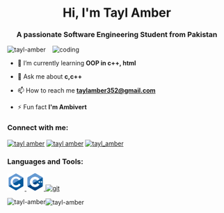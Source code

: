 <h1 align="center">Hi, I'm Tayl Amber</h1>
<h3 align="center">A passionate Software Engineering Student from Pakistan</h3>
 
 <img align="right" alt="coding" width="400" src="https://encrypted-tbn0.gstatic.com/images?q=tbn:ANd9GcTz49pzG7CLExHaaewN5QE9HJHvxJGAlW2ZMw&usqp=CAU"/></p>

<p align="left"> <img src="https://komarev.com/ghpvc/?username=tayl-amber&label=Profile%20views&color=0e75b6&style=flat" alt="tayl-amber" /> </p>

- 🌱 I’m currently learning **OOP in c++, html**

- 💬 Ask me about **c,c++**

- 📫 How to reach me **taylamber352@gmail.com**

- ⚡ Fun fact **I'm Ambivert**

<h3 align="left">Connect with me:</h3>
<p align="left">
<a href="https://www.linkedin.com/in/tayl-amber-7482452b6/" target="blank"><img align="center" src="https://raw.githubusercontent.com/rahuldkjain/github-profile-readme-generator/master/src/images/icons/Social/linked-in-alt.svg" alt="tayl amber" height="30" width="40" /></a>
<a href="https://www.hackerrank.com/profile/taylamber352" target="blank"><img align="center" src="https://raw.githubusercontent.com/rahuldkjain/github-profile-readme-generator/master/src/images/icons/Social/hackerrank.svg" alt="tayl amber" height="30" width="40" /></a>
<a href="https://www.leetcode.com/tayl_amber" target="blank"><img align="center" src="https://raw.githubusercontent.com/rahuldkjain/github-profile-readme-generator/master/src/images/icons/Social/leet-code.svg" alt="tayl_amber" height="30" width="40" /></a>
</p>

<h3 align="left">Languages and Tools:</h3>
<p align="left"> <a href="https://www.cprogramming.com/" target="_blank" rel="noreferrer"> <img src="https://raw.githubusercontent.com/devicons/devicon/master/icons/c/c-original.svg" alt="c" width="40" height="40"/> </a> <a href="https://www.w3schools.com/cpp/" target="_blank" rel="noreferrer"> <img src="https://raw.githubusercontent.com/devicons/devicon/master/icons/cplusplus/cplusplus-original.svg" alt="cplusplus" width="40" height="40"/> </a> <a href="https://git-scm.com/" target="_blank" rel="noreferrer"> <img src="https://www.vectorlogo.zone/logos/git-scm/git-scm-icon.svg" alt="git" width="40" height="40"/> </a> </p>

<p><img align="left" src="https://github-readme-stats.vercel.app/api/top-langs?username=tayl-amber&show_icons=true&locale=en&layout=compact" alt="tayl-amber" /></p>



<p><img align="center" src="https://github-readme-streak-stats.herokuapp.com/?user=tayl-amber&" alt="tayl-amber" /></p>

